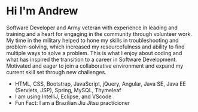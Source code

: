 # Hi I'm Andrew

Software Developer and Army veteran with experience in leading and training and a heart for engaging in the community through volunteer work. My time in the military helped to hone my skills in troubleshooting and problem-solving, which increased my resourcefulness and ability to find multiple ways to solve a problem. This is what I enjoy about coding and what has inspired the transition to a career in Software Development. Motivated and eager to join a collaborative environment and expand my current skill set through new challenges.

- HTML, CSS, Bootstrap, JavaScript, jQuery, Angular, Java SE, Java EE (Servlets, JSP), Spring, MySQL, Thymeleaf 
- I am using IntelliJ, Eclipse, and VScode
- Fun Fact: I am a Brazilian Jiu Jitsu practicioner


